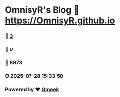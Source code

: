 # OmnisyR's Blog :link: https://OmnisyR.github.io 
### :page_facing_up: [3](https://OmnisyR.github.io/tag.html) 
### :speech_balloon: 0 
### :hibiscus: 8973 
### :alarm_clock: 2025-07-28 15:33:50 
### Powered by :heart: [Gmeek](https://github.com/Meekdai/Gmeek)
